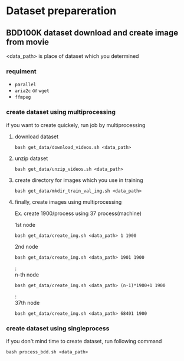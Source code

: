 # Dataset prepareration
## BDD100K dataset download and create image from movie
<data_path> is place of dataset which you determined  
### requiment
- `parallel`
- `aria2c` or `wget`
- `ffmpeg`
### create dataset using multiprocessing
if you want to create quickely, run job by multiprocessing  
<!-- (required command `ybatch` or `qsub` for job command)  -->
<!-- https://github.com/rioyokotalab/video-representation-learning/tree/main/scripts -->
1. download dataset

    ```shell script
    bash get_data/download_videos.sh <data_path>
    ```

2. unzip dataset

    ```shell script
    bash get_data/unzip_videos.sh <data_path>
    ```

3. create directory for images which you use in training

    ```shell script
    bash get_data/mkdir_train_val_img.sh <data_path>
    ```

4. finally, create images using multiprocessing

    Ex. create 1900/process using 37 process(machine)

    1st node  
    ```shell script
    bash get_data/create_img.sh <data_path> 1 1900
    ```
    2nd node  
    ```shell script
    bash get_data/create_img.sh <data_path> 1901 1900
    ```
    :  
    n-th node
    ```shell script
    bash get_data/create_img.sh <data_path> (n-1)*1900+1 1900
    ```
    :  
    37th node  
    ```shell script
    bash get_data/create_img.sh <data_path> 68401 1900
    ```


  <!-- 1. create job scripts for multiprocessing

      ```
      bash job_sh/gen_job_sh/gen_create_trainval_img_job.sh <data_path> 
      ```

  2. run job by using job scripts which you created above command

      ```
      bash job_sh/sub_job_sh/train_val_gen_img_job_sub.sh
      ``` -->

### create dataset using singleprocess
if you don't mind time to create dataset, run following command

```
bash process_bdd.sh <data_path>
```


